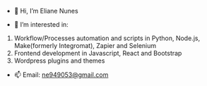 - 👋 Hi, I’m Eliane Nunes

- 👀 I’m interested in:
1. Workflow/Processes automation and scripts in Python, Node.js, Make(formerly Integromat), Zapier and Selenium
2. Frontend development in Javascript, React and Bootstrap
3. Wordpress plugins and themes

- 📫 Email: ne949053@gmail.com

<!---
eliane9490/eliane9490 is a ✨ special ✨ repository because its `README.md` (this file) appears on your GitHub profile.
You can click the Preview link to take a look at your changes.
--->

